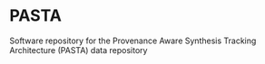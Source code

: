 # PASTA
Software repository for the Provenance Aware Synthesis Tracking Architecture (PASTA) data repository
